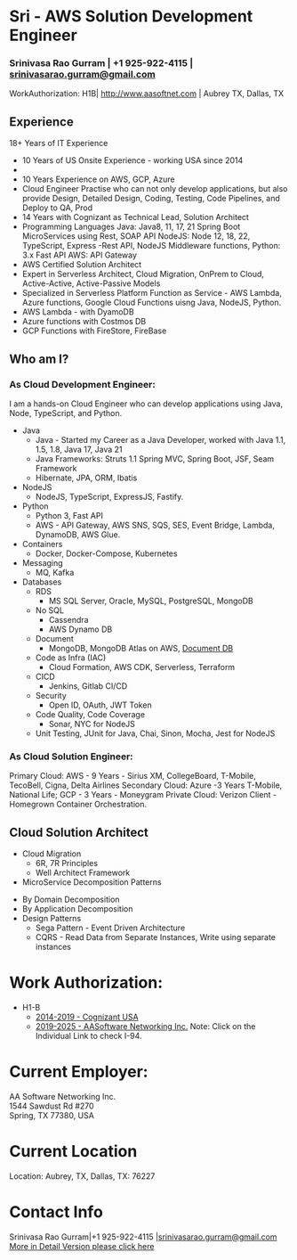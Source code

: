 # Sri - AWS Solution Development Engineer



###  Srinivasa Rao Gurram | +1 925-922-4115 | srinivasarao.gurram@gmail.com
WorkAuthorization: H1B| http://www.aasoftnet.com | Aubrey TX, Dallas, TX

## Experience
18+ Years of IT Experience
* 10 Years of US Onsite Experience - working USA since 2014
* 
* 10 Years Experience on AWS, GCP, Azure
* Cloud Engineer Practise who can not only develop applications, but also provide Design, Detailed Design, Coding, Testing, Code Pipelines, and Deploy to QA, Prod
* 14 Years with Cognizant as Technical Lead, Solution Architect
* Programming Languages
  Java: Java8, 11, 17, 21 Spring Boot MicroServices using Rest, SOAP API
  NodeJS: Node 12, 18, 22,  TypeScript, Express -Rest API, NodeJS Middleware functions, 
  Python: 3.x Fast API 
  AWS: API Gateway 
* AWS Certified Solution Architect
* Expert in Serverless Architect, Cloud Migration, OnPrem to Cloud, Active-Active, Active-Passive Models
* Specialized in Serverless Platform Function as Service - AWS Lambda, Azure functions, Google Cloud Functions uisng Java, NodeJS, Python.
* AWS Lambda - with DyamoDB
* Azure functions with Costmos DB
* GCP Functions with FireStore, FireBase

## Who am I?

### As Cloud Development Engineer:

I am a hands-on Cloud Engineer who can develop applications using Java, Node, TypeScript, and Python.  
- Java  
  - Java - Started my Career as a Java Developer, worked with Java 1.1, 1.5, 1.8, Java 17, Java 21  
  - Java Frameworks: Struts 1.1 Spring MVC, Spring Boot, JSF, Seam Framework  
  - Hibernate, JPA, ORM, Ibatis  
- NodeJS  
  - NodeJS, TypeScript, ExpressJS, Fastify.  
- Python  
  - Python 3, Fast API  
  - AWS - API Gateway, AWS SNS, SQS, SES, Event Bridge, Lambda, DynamoDB, AWS Glue.  
- Containers  
  - Docker, Docker-Compose, Kubernetes  
- Messaging
  - MQ, Kafka  
- Databases
  - RDS
    - MS SQL Server, Oracle, MySQL, PostgreSQL, MongoDB  
  - No SQL
    - Cassendra  
    - AWS Dynamo DB  
  - Document
    - MongoDB, MongoDB Atlas on AWS, [Document DB](https://aws.amazon.com/documentdb/)
  - Code as Infra (IAC)
    - Cloud Formation, AWS CDK, Serverless, Terraform
  - CICD
    - Jenkins, Gitlab CI/CD
  - Security
    - Open ID, OAuth, JWT Token
  - Code Quality, Code Coverage
    - Sonar, NYC for NodeJS
  - Unit Testing,
    JUnit for Java, Chai, Sinon, Mocha, Jest for NodeJS

### As Cloud Solution Engineer:

Primary Cloud: AWS - 9 Years - Sirius XM, CollegeBoard, T-Mobile, TecoBell, Cigna, Delta Airlines
Secondary Cloud: Azure -3 Years T-Mobile, National Life; GCP - 3 Years - Moneygram
Private Cloud: Verizon Client - Homegrown Container Orchestration.


## Cloud Solution Architect
* Cloud Migration 
  - 6R, 7R Principles
  - Well Architect Framework
* MicroService Decomposition Patterns
 - By Domain Decomposition
 - By Application Decomposition
 - Design Patterns
   - Sega Pattern - Event Driven Architecture
   - CQRS - Read Data from Separate Instances, Write using separate instances
# Work Authorization:  
- H1-B  
  - [2014-2019 - Cognizant USA](I-94/01-i94-2014-02.pdf)
  - [2019-2025 - AASoftware Networking Inc.](I-94/02-i94-2017-2025.pdf)
    Note: Click on the Individual Link to check I-94.

# Current Employer:  
AA Software Networking Inc.  
1544 Sawdust Rd #270  
Spring, TX 77380, USA  

# Current Location
Location: Aubrey, TX, Dallas, TX: 76227
# Contact Info
Srinivasa Rao Gurram|+1 925-922-4115 |srinivasarao.gurram@gmail.com
[More in Detail Version please click here](Readme.md)

